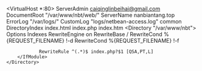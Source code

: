 
<VirtualHost *:80>
    ServerAdmin caiqinglinbeihai@gmail.com
    DocumentRoot "/var/www/nbt/web/"
    ServerName nanbiantang.top
    ErrorLog "/var/logs/"
    CustomLog "logs/netbean-access.log" common
    DirectoryIndex index.html index.php index.htm
    <Directory "/var/www/nbt">
        Options Indexes
        <IfModule mod_rewrite.c>
                RewriteEngine on
                RewriteBase /
                RewriteCond %{REQUEST_FILENAME} !-d
                RewriteCond %{REQUEST_FILENAME} !-f
                
                RewriteRule ^(.*)$ index.php?$1 [QSA,PT,L]
        </IfModule>        
    </Directory>
</VirtualHost>
    
